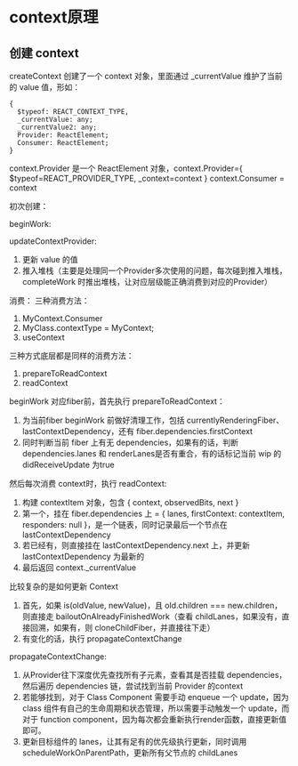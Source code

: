 # context原理

## 创建 context 

createContext 创建了一个 context 对象，里面通过 _currentValue 维护了当前的 value 值，形如：

```
{
  $typeof: REACT_CONTEXT_TYPE,
  _currentValue: any;
  _currentValue2: any;
  Provider: ReactElement;
  Consumer: ReactElement;
}
```

context.Provider 是一个 ReactElement 对象，context.Provider={ $typeof=REACT_PROVIDER_TYPE, _context=context  }
context.Consumer = context

初次创建：

beginWork:

updateContextProvider:
1. 更新 value 的值
2. 推入堆栈（主要是处理同一个Provider多次使用的问题，每次碰到推入堆栈，completeWork 时推出堆栈，让对应层级能正确消费到对应的Provider）

消费：
三种消费方法：
1. MyContext.Consumer
2. MyClass.contextType = MyContext;
3. useContext

三种方式底层都是同样的消费方法：
1. prepareToReadContext
2. readContext

beginWork 对应fiber前，首先执行 prepareToReadContext：
1. 为当前fiber beginWork 前做好清理工作，包括 currentlyRenderingFiber、lastContextDependency，还有 fiber.dependencies.firstContext
2. 同时判断当前 fiber 上有无 dependencies，如果有的话，判断 dependencies.lanes 和 renderLanes是否有重合，有的话标记当前 wip 的 didReceiveUpdate 为true

然后每次消费 context时，执行 readContext:
1. 构建 contextItem 对象，包含 { context, observedBits, next }
2. 第一个，挂在 fiber.dependencies 上 = { lanes, firstContext: contextItem, responders: null }，是一个链表，同时记录最后一个节点在 lastContextDependency
3. 若已经有，则直接挂在 lastContextDependency.next 上，并更新 lastContextDependency 为最新的
4. 最后返回 context._currentValue


比较复杂的是如何更新 Context

1. 首先，如果 is(oldValue, newValue)，且 old.children === new.children，则直接走 bailoutOnAlreadyFinishedWork（查看 childLanes，如果没有，直接回溯，如果有，则 cloneChildFiber，并直接往下走）
2. 有变化的话，执行 propagateContextChange

propagateContextChange: 
1. 从Provider往下深度优先查找所有子元素，查看其是否挂载 dependencies，然后遍历 dependencies 链，尝试找到当前 Provider 的context
2. 若能够找到，对于 Class Component 需要手动 enqueue 一个 update，因为 class 组件有自己的生命周期和状态管理，所以需要手动触发一个 update，而对于 function component，因为每次都会重新执行render函数，直接更新值即可。
3. 更新目标组件的 lanes，让其有足有的优先级执行更新，同时调用 scheduleWorkOnParentPath，更新所有父节点的 childLanes